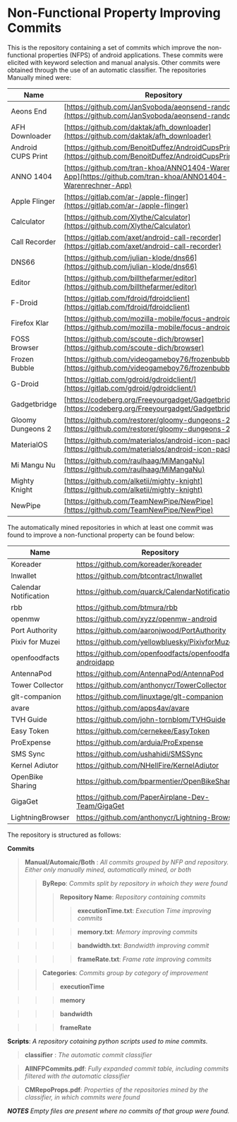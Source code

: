 # Non-Functional Property Improving Commits

This is the repository containing a set of commits which improve the non-functional properties (NFPS) of android applications. These commits were elicited with keyword selection and manual analysis. Other commits were obtained through the use of an automatic classifier. The repositories Manually mined were:


|Name  | Repository |
|--|--|
|Aeons End|[https://github.com/JanSvoboda/aeonsend-randomizer](https://github.com/JanSvoboda/aeonsend-randomizer)|
|AFH Downloader|[https://github.com/daktak/afh_downloader](https://github.com/daktak/afh_downloader)|
|Android CUPS Print|[https://github.com/BenoitDuffez/AndroidCupsPrint/](https://github.com/BenoitDuffez/AndroidCupsPrint/)|
|ANNO 1404|[https://github.com/tran-khoa/ANNO1404-Warenrechner-App](https://github.com/tran-khoa/ANNO1404-Warenrechner-App)|
|Apple Flinger|[https://gitlab.com/ar-/apple-flinger](https://gitlab.com/ar-/apple-flinger)|
|Calculator|[https://github.com/Xlythe/Calculator](https://github.com/Xlythe/Calculator)|
|Call Recorder|[https://gitlab.com/axet/android-call-recorder](https://gitlab.com/axet/android-call-recorder)|
|DNS66|[https://github.com/julian-klode/dns66](https://github.com/julian-klode/dns66)|
|Editor|[https://github.com/billthefarmer/editor](https://github.com/billthefarmer/editor)|
|F-Droid|[https://gitlab.com/fdroid/fdroidclient](https://gitlab.com/fdroid/fdroidclient)|
|Firefox Klar|[https://github.com/mozilla-mobile/focus-android](https://github.com/mozilla-mobile/focus-android)|
|FOSS Browser|[https://github.com/scoute-dich/browser](https://github.com/scoute-dich/browser)|
|Frozen Bubble|[https://github.com/videogameboy76/frozenbubbleandroid](https://github.com/videogameboy76/frozenbubbleandroid)|
|G-Droid|[https://gitlab.com/gdroid/gdroidclient/](https://gitlab.com/gdroid/gdroidclient/)|
|Gadgetbridge|[https://codeberg.org/Freeyourgadget/Gadgetbridge](https://codeberg.org/Freeyourgadget/Gadgetbridge)|
|Gloomy Dungeons 2|[https://github.com/restorer/gloomy-dungeons-2](https://github.com/restorer/gloomy-dungeons-2)|
|MaterialOS|[https://github.com/materialos/android-icon-pack](https://github.com/materialos/android-icon-pack)|
|Mi Mangu Nu|[https://github.com/raulhaag/MiMangaNu](https://github.com/raulhaag/MiMangaNu)|
|Mighty Knight|[https://github.com/alketii/mighty-knight](https://github.com/alketii/mighty-knight)|
|NewPipe|[https://github.com/TeamNewPipe/NewPipe](https://github.com/TeamNewPipe/NewPipe)|


The automatically mined repositories in which at least one commit was found to improve a non-functional property can be found below:

|Name  | Repository |
|--|--|
|Koreader|https://github.com/koreader/koreader
|lnwallet|https://github.com/btcontract/lnwallet
|Calendar Notification|https://github.com/quarck/CalendarNotification
|rbb|https://github.com/btmura/rbb
|openmw|https://github.com/xyzz/openmw-android
|Port Authority|https://github.com/aaronjwood/PortAuthority
|Pixiv for Muzei|https://github.com/yellowbluesky/PixivforMuzei3
|openfoodfacts|https://github.com/openfoodfacts/openfoodfacts-androidapp
|AntennaPod|https://github.com/AntennaPod/AntennaPod
|Tower Collector|https://github.com/anthonycr/TowerCollector
|glt-companion|https://github.com/linuxtage/glt-companion
|avare|https://github.com/apps4av/avare
|TVH Guide|https://github.com/john-tornblom/TVHGuide
|Easy Token|https://github.com/cernekee/EasyToken
|ProExpense|https://github.com/arduia/ProExpense
|SMS Sync|https://github.com/ushahidi/SMSSync
|Kernel Adiutor|https://github.com/NHellFire/KernelAdiutor
|OpenBike Sharing|https://github.com/bparmentier/OpenBikeSharing
|GigaGet|https://github.com/PaperAirplane-Dev-Team/GigaGet
|LightningBrowser|https://github.com/anthonycr/Lightning-Browser




The repository is structured as follows:

**Commits**
>**Manual/Automaic/Both** : *All commits grouped by NFP and repository. Either only manually mined, automatically mined, or both* 
>>**ByRepo**: *Commits split by repository in whoich they were found*
>>>**Repository Name**: *Repository containing commits*
>>>>**executionTime.txt**: *Execution Time improving commits*

>>>>**memory.txt**: *Memory improving commits*

>>>>**bandwidth.txt**: *Bandwidth improving commit*

>>>>**frameRate.txt**: *Frame rate improving commits*

>>**Categories**: *Commits group by category of improvement*
>>>**executionTime**

>>>**memory**

>>>**bandwidth**

>>>**frameRate**

**Scripts**: *A repository cotaining python scripts used to mine commits.*
>**classifier** : *The automatic commit classifier*

>**AllNFPCommits.pdf**: *Fully expanded commit table, including commits filtered with the automatic classifier*

>**CMRepoProps.pdf**: *Properties of the repositories mined by the classifier, in which commits were found*

***NOTES***
*Empty files are present where no commits of that group were found.*